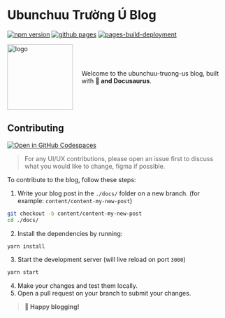<h1> <b>Ubunchuu Trường Ú Blog  </b></h1>

[![npm version](https://badge.fury.io/js/doks.svg)](https://badge.fury.io/js/doks) [![github pages](https://github.com/ubunchuu-truong-us/ubunchuu-truong-us.github.io/actions/workflows/gh-pages.yml/badge.svg)](https://github.com/ubunchuu-truong-us/ubunchuu-truong-us.github.io/actions/workflows/gh-pages.yml) [![pages-build-deployment](https://github.com/ubunchuu-truong-us/ubunchuu-truong-us.github.io/actions/workflows/pages/pages-build-deployment/badge.svg)](https://github.com/ubunchuu-truong-us/ubunchuu-truong-us.github.io/actions/workflows/pages/pages-build-deployment)

<div style="display: flex; align-items: center;">
  <img src="static/img/favicon.ico" width="150" alt="logo">
  <div style="margin-left: 20px">
    <p>Welcome to the ubunchuu-truong-us blog, built with <b>💚 and Docusaurus</b>.</p>
  </div>
</div>

## Contributing

[![Open in GitHub Codespaces](https://github.com/codespaces/badge.svg)](https://codespaces.new/ubunchuu-truong-us/exp-ubunchuu.github.io)

> For any UI/UX contributions, please open an issue first to discuss what you would like to change, figma if possible.

To contribute to the blog, follow these steps:

1. Write your blog post in the `./docs/` folder on a new branch. (for example: `content/content-my-new-post`)

```bash
git checkout -b content/content-my-new-post
cd ./docs/
```

2. Install the dependencies by running:

```bash
yarn install
```

3. Start the development server (will live reload on port `3000`)

```bash
yarn start
```

4. Make your changes and test them locally.
5. Open a pull request on your branch to submit your changes.

> **🎉 Happy blogging!**
